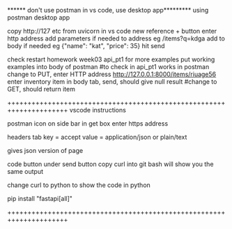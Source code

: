 ****** don't use postman in vs code, use desktop app*********
using postman desktop app

copy http://127 etc from uvicorn in vs code
new reference + button
enter http address
add parameters if needed to address eg /items?q=kdga
add to body if needed eg {"name": "kat", "price": 35}
hit send

check restart homework week03 api_pt1 for more examples
put working examples into body of postman
#to check in api_pt1 works in postman
change to PUT, enter HTTP address http://127.0.0.1:8000/items/riuage56
enter inventory item in body tab, send, should give null result
#change to GET, should return item


+++++++++++++++++++++++++++++++++++++++++++++++++++++++++++++++++++++
vscode instructions

postman icon on side bar
in get box enter https address

headers tab
key = accept
value = application/json or plain/text

gives json version of page


code button under send button
copy curl into git bash will show you the same output

change curl to python to show the code in python

pip install "fastapi[all]"

+++++++++++++++++++++++++++++++++++++++++++++++++++++++++++++++++++++
